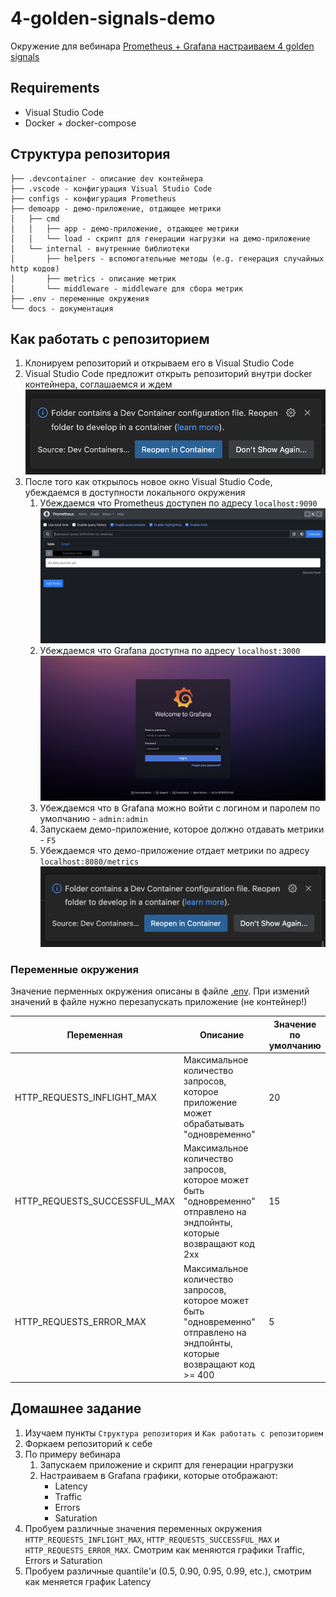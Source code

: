 # 4-golden-signals-demo

Окружение для вебинара [Prometheus + Grafana настраиваем 4 golden signals](https://slurm.io/webinars/grafana)

## Requirements

- Visual Studio Code
- Docker + docker-compose

## Структура репозитория

```
├── .devcontainer - описание dev контейнера
├── .vscode - конфигурация Visual Studio Code
├── configs - конфигурация Prometheus
├── demoapp - демо-приложение, отдающее метрики
│   ├── cmd
│   │   ├── app - демо-приложение, отдающее метрики
│   │   └── load - скрипт для генерации нагрузки на демо-приложение
│   └── internal - внутренние библиотеки
│       ├── helpers - вспомогательные методы (e.g. генерация случайных http кодов)
│       ├── metrics - описание метрик
│       └── middleware - middleware для сбора метрик
├── .env - переменные окружения
└── docs - документация
```

## Как работать с репозиторием

1. Клонируем репозиторий и открываем его в Visual Studio Code
2. Visual Studio Code предложит открыть репозиторий внутри docker контейнера, соглашаемся и ждем ![container.png](docs/container.png)
3. После того как открылось новое окно Visual Studio Code, убеждаемся в доступности локального окружения
   1. Убеждаемся что Prometheus доступен по адресу `localhost:9090` ![container.png](docs/prom.png)
   2. Убеждаемся что Grafana доступна по адресу `localhost:3000` ![container.png](docs/grafana.png)
   3. Убеждаемся что в Grafana можно войти с логином и паролем по умолчанию - `admin:admin`
   4. Запускаем демо-приложение, которое должно отдавать метрики - `F5`
   5. Убеждаемся что демо-приложение отдает метрики по адресу `localhost:8080/metrics` ![metrics.png](docs/container.png)

### Переменные окружения

Значение перменных окружения описаны в файле [.env](./.env). При измений значений в файле нужно перезапускать приложение (не контейнер!)

| Переменная                   | Описание                                                                               | Значение по умолчанию |
| -----------------------------| -------------------------------------------------------------------------------------- | --------------------- |
| HTTP_REQUESTS_INFLIGHT_MAX   | Максимальное количество запросов, которое приложение может обрабатывать "одновременно" | 20 |
| HTTP_REQUESTS_SUCCESSFUL_MAX | Максимальное количество запросов, которое может быть "одновременно" отправлено на эндпойнты, которые возвращают код 2xx | 15 |
| HTTP_REQUESTS_ERROR_MAX      | Максимальное количество запросов, которое может быть "одновременно" отправлено на эндпойнты, которые возвращают код >= 400 | 5 |

## Домашнее задание

1. Изучаем пункты `Структура репозитория` и `Как работать с репозиторием`
2. Форкаем репозиторий к себе
3. По примеру вебинара
   1. Запускаем приложение и скрипт для генерации нрагрузки
   2. Настраиваем в Grafana графики, которые отображают:
      - Latency
      - Traffic
      - Errors
      - Saturation
4. Пробуем различные значения переменных окружения `HTTP_REQUESTS_INFLIGHT_MAX`, `HTTP_REQUESTS_SUCCESSFUL_MAX` и `HTTP_REQUESTS_ERROR_MAX`. Смотрим как меняются графики Traffic, Errors и Saturation
5. Пробуем различные quantile'и (0.5, 0.90, 0.95, 0.99, etc.), смотрим как меняется график Latency
